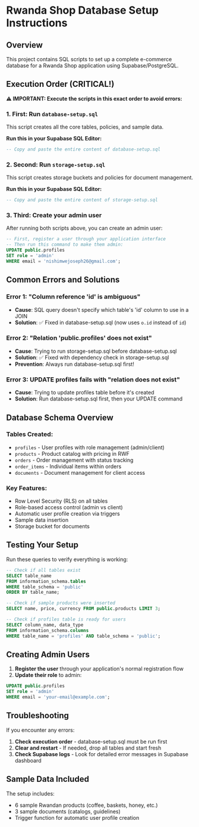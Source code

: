 # Rwanda Shop Database Setup Instructions

## Overview
This project contains SQL scripts to set up a complete e-commerce database for a Rwanda Shop application using Supabase/PostgreSQL.

## Execution Order (CRITICAL!)

**⚠️ IMPORTANT: Execute the scripts in this exact order to avoid errors:**

### 1. First: Run `database-setup.sql`
This script creates all the core tables, policies, and sample data.

**Run this in your Supabase SQL Editor:**
```sql
-- Copy and paste the entire content of database-setup.sql
```

### 2. Second: Run `storage-setup.sql` 
This script creates storage buckets and policies for document management.

**Run this in your Supabase SQL Editor:**
```sql
-- Copy and paste the entire content of storage-setup.sql
```

### 3. Third: Create your admin user
After running both scripts above, you can create an admin user:

```sql
-- First, register a user through your application interface
-- Then run this command to make them admin:
UPDATE public.profiles 
SET role = 'admin' 
WHERE email = 'nishimwejoseph26@gmail.com';
```

## Common Errors and Solutions

### Error 1: "Column reference 'id' is ambiguous"
- **Cause**: SQL query doesn't specify which table's 'id' column to use in a JOIN
- **Solution**: ✅ Fixed in database-setup.sql (now uses `o.id` instead of `id`)

### Error 2: "Relation 'public.profiles' does not exist" 
- **Cause**: Trying to run storage-setup.sql before database-setup.sql
- **Solution**: ✅ Fixed with dependency check in storage-setup.sql
- **Prevention**: Always run database-setup.sql first!

### Error 3: UPDATE profiles fails with "relation does not exist"
- **Cause**: Trying to update profiles table before it's created
- **Solution**: Run database-setup.sql first, then your UPDATE command

## Database Schema Overview

### Tables Created:
- `profiles` - User profiles with role management (admin/client)
- `products` - Product catalog with pricing in RWF
- `orders` - Order management with status tracking  
- `order_items` - Individual items within orders
- `documents` - Document management for client access

### Key Features:
- Row Level Security (RLS) on all tables
- Role-based access control (admin vs client)
- Automatic user profile creation via triggers
- Sample data insertion
- Storage bucket for documents

## Testing Your Setup

Run these queries to verify everything is working:

```sql
-- Check if all tables exist
SELECT table_name 
FROM information_schema.tables 
WHERE table_schema = 'public' 
ORDER BY table_name;

-- Check if sample products were inserted
SELECT name, price, currency FROM public.products LIMIT 3;

-- Check if profiles table is ready for users
SELECT column_name, data_type 
FROM information_schema.columns 
WHERE table_name = 'profiles' AND table_schema = 'public';
```

## Creating Admin Users

1. **Register the user** through your application's normal registration flow
2. **Update their role** to admin:
```sql
UPDATE public.profiles 
SET role = 'admin' 
WHERE email = 'your-email@example.com';
```

## Troubleshooting

If you encounter any errors:

1. **Check execution order** - database-setup.sql must be run first
2. **Clear and restart** - If needed, drop all tables and start fresh
3. **Check Supabase logs** - Look for detailed error messages in Supabase dashboard

## Sample Data Included

The setup includes:
- 6 sample Rwandan products (coffee, baskets, honey, etc.)
- 3 sample documents (catalogs, guidelines)
- Trigger function for automatic user profile creation
